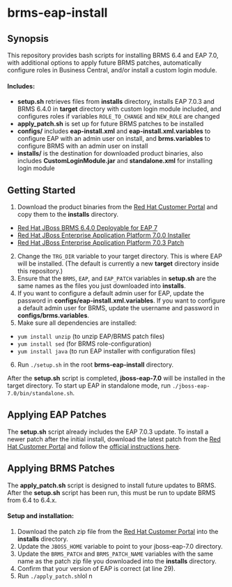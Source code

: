 # brms-eap-install

## Synopsis

This repository provides bash scripts for installing BRMS 6.4 and EAP 7.0, with additional options to apply future BRMS patches, automatically configure roles in Business Central, and/or install a custom login module.

#### Includes:
- **setup.sh** retrieves files from **installs** directory, installs EAP 7.0.3 and BRMS 6.4.0 in **target** directory with custom login module included, and configures roles if variables `ROLE_TO_CHANGE` and `NEW_ROLE` are changed
- **apply_patch.sh** is set up for future BRMS patches to be installed
- **configs/** includes **eap-install.xml** and **eap-install.xml.variables** to configure EAP with an admin user on install, and **brms.variables** to configure BRMS with an admin user on install
- **installs/** is the destination for downloaded product binaries, also includes **CustomLoginModule.jar** and **standalone.xml** for installing login module


## Getting Started
1. Download the product binaries from the [Red Hat Customer Portal](https://access.redhat.com) and copy them to the **installs** directory.
  - [Red Hat JBoss BRMS 6.4.0 Deployable for EAP 7](https://access.redhat.com/jbossnetwork/restricted/softwareDownload.html?softwareId=48291)
  - [Red Hat JBoss Enterprise Application Platform 7.0.0 Installer](https://access.redhat.com/jbossnetwork/restricted/softwareDownload.html?softwareId=43881)
  - [Red Hat JBoss Enterprise Application Platform 7.0.3 Patch](https://access.redhat.com/jbossnetwork/restricted/softwareDownload.html?softwareId=47721)
2. Change the `TRG_DIR` variable to your target directory. This is where EAP will be installed. (The default is currently a new **target** directory inside this repository.)
3. Ensure that the `BRMS`, `EAP`, and `EAP_PATCH` variables in **setup.sh** are the same names as the files you just downloaded into **installs**.
4. If you want to configure a default admin user for EAP, update the password in **configs/eap-install.xml.variables**. If you want to configure a default admin user for BRMS, update the username and password in **configs/brms.variables**.
5. Make sure all dependencies are installed:
  - `yum install unzip` (to unzip EAP/BRMS patch files)
  - `yum install sed` (for BRMS role-configuration)
  - `yum install java` (to run EAP installer with configuration files)
6. Run `./setup.sh` in the root **brms-eap-install** directory.


After the **setup.sh** script is completed, **jboss-eap-7.0** will be installed in the target directory. To start up EAP in standalone mode, run `./jboss-eap-7.0/bin/standalone.sh`.


## Applying EAP Patches

The **setup.sh** script already includes the EAP 7.0.3 update. To install a newer patch after the initial install, download the latest patch from the [Red Hat Customer Portal](https://access.redhat.com) and follow the [official instructions here](https://access.redhat.com/documentation/en/red-hat-jboss-enterprise-application-platform/version-7.0/patching-and-upgrading-guide/#zip-patching).


## Applying BRMS Patches

The **apply_patch.sh** script is designed to install future updates to BRMS. After the **setup.sh** script has been run, this must be run to update BRMS from 6.4 to 6.4.x.

#### Setup and installation:
1. Download the patch zip file from the [Red Hat Customer Portal](https://access.redhat.com/jbossnetwork/restricted/listSoftware.html?product=brms&downloadType=patches&version=6.4) into the **installs** directory.
2. Update the `JBOSS_HOME` variable to point to your jboss-eap-7.0 directory.
3. Update the `BRMS_PATCH` and `BRMS_PATCH_NAME` variables with the same name as the patch zip file you downloaded into the **installs** directory.
4. Confirm that your version of EAP is correct (at line 29).
5. Run `./apply_patch.sh`lol n
